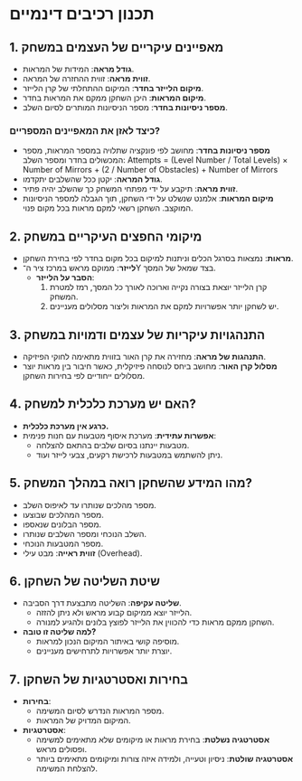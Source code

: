 # תכנון רכיבים דינמיים

## 1. מאפיינים עיקריים של העצמים במשחק
- **גודל מראה**: המידות של המראות.
- **זווית מראה**: זווית ההחזרה של המראה.
- **מיקום הלייזר בחדר**: המיקום ההתחלתי של קרן הלייזר.
- **מיקום המראות**: היכן השחקן ממקם את המראות בחדר.
- **מספר ניסיונות בחדר**: מספר הניסיונות המותרים לסיום השלב.

### כיצד לאזן את המאפיינים המספריים?
- **מספר ניסיונות בחדר**: מחושב לפי פונקציה שתלויה במספר המראות, מספר המכשולים בחדר ומספר השלב:
Attempts = (Level Number / Total Levels) × Number of Mirrors + (2 / Number of Obstacles) + Number of Mirrors
- **גודל המראה**: יקטן ככל שהשלבים יתקדמו.
- **זווית מראה**: תיקבע על ידי מפתחי המשחק כך שהשלב יהיה פתיר.
- **מיקום המראות**: אלמנט שנשלט על ידי השחקן, תוך הגבלה למספר הניסיונות המוקצב. השחקן רשאי למקם מראות בכל מקום פנוי.

## 2. מיקומי החפצים העיקריים במשחק
- **מראות**: נמצאות בסרגל הכלים וניתנות למיקום בכל מקום בחדר לפי בחירת השחקן.
- **לייזר**: ממוקם מראש במרכז ציר ה־Y בצד שמאל של המסך.
  - **הסבר על הלייזר**:
    1. קרן הלייזר יוצאת בצורה נקייה וארוכה לאורך כל המסך, רמז למטרת המשחק.
    2. יש לשחקן יותר אפשרויות למקם את המראות וליצור מסלולים מעניינים.

## 3. התנהגויות עיקריות של עצמים ודמויות במשחק
- **התנהגות של מראה**: מחזירה את קרן האור בזווית מתאימה לחוקי הפיזיקה.
- **מסלול קרן האור**: מחושב ביחס לנוסחה פיזיקלית, כאשר חיבור בין מראות יוצר מסלולים ייחודיים לפי בחירות השחקן.

## 4. האם יש מערכת כלכלית למשחק?
- **כרגע אין מערכת כלכלית.**
- **אפשרות עתידית**: מערכת איסוף מטבעות עם חנות פנימית:
  - מטבעות יינתנו בסיום שלבים בהתאם להצלחה.
  - ניתן להשתמש במטבעות לרכישת רקעים, צבעי לייזר ועוד.

## 5. מהו המידע שהשחקן רואה במהלך המשחק?
- מספר מהלכים שנותרו עד לאיפוס השלב.
- מספר המהלכים שבוצעו.
- מספר הבלונים שנאספו.
- השלב הנוכחי ומספר השלבים שנותרו.
- מספר המטבעות הנוכחי.
- **זווית ראייה**: מבט עילי (Overhead).

## 6. שיטת השליטה של השחקן
- **שליטה עקיפה**: השליטה מתבצעת דרך הסביבה.
  - הלייזר יוצא ממיקום קבוע מראש ולא ניתן להזזה.
  - השחקן ממקם מראות כדי להכווין את הלייזר לפוצץ בלונים ולהגיע למנורה.
- **למה שליטה זו טובה?**
  - מוסיפה קושי באיתור המיקום הנכון למראות.
  - יוצרת יותר אפשרויות לתרחישים מעניינים.

## 7. בחירות ואסטרטגיות של השחקן
- **בחירות**:
  - מספר המראות הנדרש לסיום המשימה.
  - המיקום המדויק של המראות.
- **אסטרטגיות**:
  - **אסטרטגיה נשלטת**: בחירת מראות או מיקומים שלא מתאימים למשימה ופסולים מראש.
  - **אסטרטגיה שולטת**: ניסיון וטעייה, ולמידה איזה צורות ומיקומים מתאימים ביותר להצלחת המשימה.
